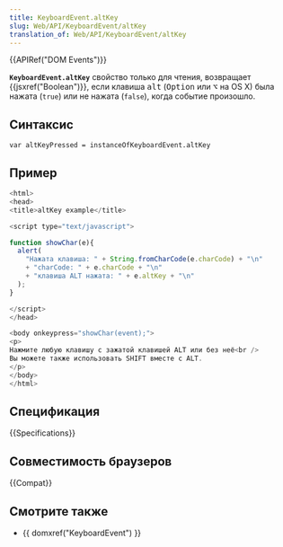 ```yaml
---
title: KeyboardEvent.altKey
slug: Web/API/KeyboardEvent/altKey
translation_of: Web/API/KeyboardEvent/altKey
---
```


{{APIRef("DOM Events")}}

**`KeyboardEvent.altKey`** свойство только для чтения, возвращает {{jsxref("Boolean")}}, если клавиша <kbd>alt</kbd> (<kbd>Option</kbd> или <kbd>⌥</kbd> на OS X) была нажата (`true`) или не нажата (`false`), когда событие произошло.

## Синтаксис

```
var altKeyPressed = instanceOfKeyboardEvent.altKey
```

## Пример

```js
<html>
<head>
<title>altKey example</title>

<script type="text/javascript">

function showChar(e){
  alert(
    "Нажата клавиша: " + String.fromCharCode(e.charCode) + "\n"
    + "charCode: " + e.charCode + "\n"
    + "клавиша ALT нажата: " + e.altKey + "\n"
  );
}

</script>
</head>

<body onkeypress="showChar(event);">
<p>
Нажмите любую клавишу с зажатой клавишей ALT или без неё<br />
Вы можете также использовать SHIFT вместе с ALT.
</p>
</body>
</html>
```

## Спецификация

{{Specifications}}

## Совместимость браузеров

{{Compat}}

## Смотрите также

- {{ domxref("KeyboardEvent") }}
